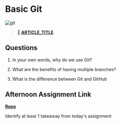 # Basic Git

![git](https://git-scm.com/images/branching-illustration@2x.png)

> **📖 [ARTICLE_TITLE](https://codeworksacademy.com/fs-student-guide/resources/wk1/01-GIT/)**

## Questions

1. In your own words, why do we use Git?

2. What are the benefits of having multiple branches?

3. What is the difference between Git and GitHub

## Afternoon Assignment Link

**[Repo](https://github.com/{{ghname}}/<ASSIGNMENT_REPO>)**

Identify at least 1 takeaway from today's assignment
